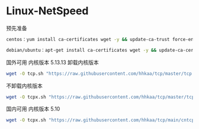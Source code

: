 # Linux-NetSpeed

预先准备

```bash
centos：yum install ca-certificates wget -y && update-ca-trust force-enable
```
```bash
debian/ubuntu：apt-get install ca-certificates wget -y && update-ca-certificates
```
国外可用 内核版本 5.13.13
卸载内核版本
```bash
wget -O tcp.sh "https://raw.githubusercontent.com/hhkaa/tcp/master/tcp.sh" && chmod +x tcp.sh && ./tcp.sh
```

不卸载内核版本
```bash
wget -O tcpx.sh "https://raw.githubusercontent.com/hhkaa/tcp/master/tcpx.sh" && chmod +x tcpx.sh && ./tcpx.sh
```

国内可用 内核版本 5.10
```bash
wget -O tcpx.sh "https://raw.githubusercontent.com/hhkaa/tcp/main/cntcp.sh" && chmod +x tcpx.sh && ./cntcp.sh
```
